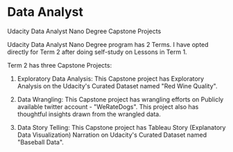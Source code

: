# Data Analyst
Udacity Data Analyst Nano Degree Capstone Projects

Udacity Data Analyst Nano Degree program has 2 Terms. I have opted directly for Term 2 after doing self-study on Lessons in Term 1.

Term 2 has three Capstone Projects:
1. Exploratory Data Analysis: This Capstone project has Exploratory Analysis on the Udacity's Curated Dataset named "Red Wine Quality".

2. Data Wrangling: This Capstone project has wrangling efforts on Publicly available twitter account - "WeRateDogs". This project also has thoughtful insights drawn from the wrangled data.

3. Data Story Telling: This Capstone project has Tableau Story (Explanatory Data Visualization) Narration on Udacity's Curated Dataset named "Baseball Data".
